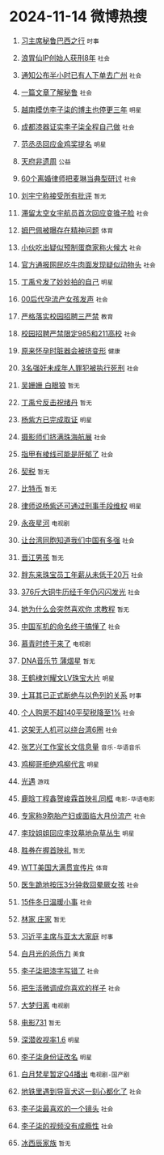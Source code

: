 # 2024-11-14 微博热搜 
1. [习主席秘鲁巴西之行](https://m.weibo.cn/search?containerid=100103type%3D1%26t%3D10%26q%3D%23%E4%B9%A0%E4%B8%BB%E5%B8%AD%E7%A7%98%E9%B2%81%E5%B7%B4%E8%A5%BF%E4%B9%8B%E8%A1%8C%23&stream_entry_id=51&isnewpage=1&extparam=seat%3D1%26q%3D%2523%25E4%25B9%25A0%25E4%25B8%25BB%25E5%25B8%25AD%25E7%25A7%2598%25E9%25B2%2581%25E5%25B7%25B4%25E8%25A5%25BF%25E4%25B9%258B%25E8%25A1%258C%2523%26cate%3D10103%26pos%3D0%26filter_type%3Drealtimehot%26stream_entry_id%3D51%26c_type%3D51%26dgr%3D0%26display_time%3D1731518474%26pre_seqid%3D17315184745630056402) `时事` 

2. [浪胃仙IP创始人获刑8年](https://m.weibo.cn/search?containerid=100103type%3D1%26t%3D10%26q%3D%23%E6%B5%AA%E8%83%83%E4%BB%99IP%E5%88%9B%E5%A7%8B%E4%BA%BA%E8%8E%B7%E5%88%918%E5%B9%B4%23&stream_entry_id=31&isnewpage=1&extparam=seat%3D1%26q%3D%2523%25E6%25B5%25AA%25E8%2583%2583%25E4%25BB%2599IP%25E5%2588%259B%25E5%25A7%258B%25E4%25BA%25BA%25E8%258E%25B7%25E5%2588%25918%25E5%25B9%25B4%2523%26dgr%3D0%26band_rank%3D1%26filter_type%3Drealtimehot%26c_type%3D31%26realpos%3D1%26cate%3D5001%26pos%3D0%26stream_entry_id%3D31%26flag%3D2%26lcate%3D5001%26display_time%3D1731518474%26pre_seqid%3D17315184745630056402) `社会` 

3. [通知公布半小时已有人下单去广州](https://m.weibo.cn/search?containerid=100103type%3D1%26t%3D10%26q%3D%23%E9%80%9A%E7%9F%A5%E5%85%AC%E5%B8%83%E5%8D%8A%E5%B0%8F%E6%97%B6%E5%B7%B2%E6%9C%89%E4%BA%BA%E4%B8%8B%E5%8D%95%E5%8E%BB%E5%B9%BF%E5%B7%9E%23&stream_entry_id=31&isnewpage=1&extparam=seat%3D1%26q%3D%2523%25E9%2580%259A%25E7%259F%25A5%25E5%2585%25AC%25E5%25B8%2583%25E5%258D%258A%25E5%25B0%258F%25E6%2597%25B6%25E5%25B7%25B2%25E6%259C%2589%25E4%25BA%25BA%25E4%25B8%258B%25E5%258D%2595%25E5%258E%25BB%25E5%25B9%25BF%25E5%25B7%259E%2523%26dgr%3D0%26band_rank%3D2%26filter_type%3Drealtimehot%26c_type%3D31%26realpos%3D2%26cate%3D5001%26pos%3D1%26stream_entry_id%3D31%26flag%3D2%26lcate%3D5001%26display_time%3D1731518474%26pre_seqid%3D17315184745630056402) `社会` 

4. [一篇文章了解秘鲁](https://m.weibo.cn/search?containerid=100103type%3D1%26t%3D10%26q%3D%23%E4%B8%80%E7%AF%87%E6%96%87%E7%AB%A0%E4%BA%86%E8%A7%A3%E7%A7%98%E9%B2%81%23&stream_entry_id=31&isnewpage=1&extparam=seat%3D1%26q%3D%2523%25E4%25B8%2580%25E7%25AF%2587%25E6%2596%2587%25E7%25AB%25A0%25E4%25BA%2586%25E8%25A7%25A3%25E7%25A7%2598%25E9%25B2%2581%2523%26dgr%3D0%26band_rank%3D3%26filter_type%3Drealtimehot%26c_type%3D31%26realpos%3D3%26cate%3D5001%26pos%3D2%26stream_entry_id%3D31%26flag%3D0%26lcate%3D5001%26display_time%3D1731518474%26pre_seqid%3D17315184745630056402) `社会` 

5. [越南模仿李子柒的博主也停更三年](https://m.weibo.cn/search?containerid=100103type%3D1%26t%3D10%26q%3D%23%E8%B6%8A%E5%8D%97%E6%A8%A1%E4%BB%BF%E6%9D%8E%E5%AD%90%E6%9F%92%E7%9A%84%E5%8D%9A%E4%B8%BB%E4%B9%9F%E5%81%9C%E6%9B%B4%E4%B8%89%E5%B9%B4%23&stream_entry_id=31&isnewpage=1&extparam=seat%3D1%26q%3D%2523%25E8%25B6%258A%25E5%258D%2597%25E6%25A8%25A1%25E4%25BB%25BF%25E6%259D%258E%25E5%25AD%2590%25E6%259F%2592%25E7%259A%2584%25E5%258D%259A%25E4%25B8%25BB%25E4%25B9%259F%25E5%2581%259C%25E6%259B%25B4%25E4%25B8%2589%25E5%25B9%25B4%2523%26dgr%3D0%26band_rank%3D4%26filter_type%3Drealtimehot%26c_type%3D31%26realpos%3D4%26cate%3D5001%26pos%3D3%26stream_entry_id%3D31%26flag%3D2%26lcate%3D5001%26display_time%3D1731518474%26pre_seqid%3D17315184745630056402) `明星` 

6. [成都漆器证实李子柒全程自己做](https://m.weibo.cn/search?containerid=100103type%3D1%26t%3D10%26q%3D%23%E6%88%90%E9%83%BD%E6%BC%86%E5%99%A8%E8%AF%81%E5%AE%9E%E6%9D%8E%E5%AD%90%E6%9F%92%E5%85%A8%E7%A8%8B%E8%87%AA%E5%B7%B1%E5%81%9A%23&stream_entry_id=31&isnewpage=1&extparam=seat%3D1%26q%3D%2523%25E6%2588%2590%25E9%2583%25BD%25E6%25BC%2586%25E5%2599%25A8%25E8%25AF%2581%25E5%25AE%259E%25E6%259D%258E%25E5%25AD%2590%25E6%259F%2592%25E5%2585%25A8%25E7%25A8%258B%25E8%2587%25AA%25E5%25B7%25B1%25E5%2581%259A%2523%26dgr%3D0%26band_rank%3D5%26filter_type%3Drealtimehot%26c_type%3D31%26realpos%3D5%26cate%3D5001%26pos%3D4%26stream_entry_id%3D31%26flag%3D0%26lcate%3D5001%26display_time%3D1731518474%26pre_seqid%3D17315184745630056402) `社会` 

7. [范丞丞回应金鸡奖提名](https://m.weibo.cn/search?containerid=100103type%3D1%26t%3D10%26q%3D%23%E8%8C%83%E4%B8%9E%E4%B8%9E%E5%9B%9E%E5%BA%94%E9%87%91%E9%B8%A1%E5%A5%96%E6%8F%90%E5%90%8D%23&stream_entry_id=31&isnewpage=1&extparam=seat%3D1%26q%3D%2523%25E8%258C%2583%25E4%25B8%259E%25E4%25B8%259E%25E5%259B%259E%25E5%25BA%2594%25E9%2587%2591%25E9%25B8%25A1%25E5%25A5%2596%25E6%258F%2590%25E5%2590%258D%2523%26dgr%3D0%26band_rank%3D6%26filter_type%3Drealtimehot%26c_type%3D31%26realpos%3D6%26cate%3D5001%26pos%3D5%26stream_entry_id%3D31%26flag%3D1%26lcate%3D5001%26display_time%3D1731518474%26pre_seqid%3D17315184745630056402) `明星` 

8. [天府非遗周](https://m.weibo.cn/search?containerid=100103type%3D1%26t%3D10%26q%3D%23%E5%A4%A9%E5%BA%9C%E9%9D%9E%E9%81%97%E5%91%A8%23&stream_entry_id=31&isnewpage=1&extparam=seat%3D1%26q%3D%2523%25E5%25A4%25A9%25E5%25BA%259C%25E9%259D%259E%25E9%2581%2597%25E5%2591%25A8%2523%26dgr%3D0%26topic_ad%3D1%26adid%3D264166%26filter_type%3Drealtimehot%26c_type%3D31%26cate%3D5001%26pos%3D6%26lcate%3D5001%26stream_entry_id%3D31%26band_rank%3D7%26is_ad_pos%3D1%26display_time%3D1731518474%26pre_seqid%3D17315184745630056402) `公益` 

9. [60个离婚律师把麦琳当典型研讨](https://m.weibo.cn/search?containerid=100103type%3D1%26t%3D10%26q%3D%2360%E4%B8%AA%E7%A6%BB%E5%A9%9A%E5%BE%8B%E5%B8%88%E6%8A%8A%E9%BA%A6%E7%90%B3%E5%BD%93%E5%85%B8%E5%9E%8B%E7%A0%94%E8%AE%A8%23&stream_entry_id=31&isnewpage=1&extparam=seat%3D1%26q%3D%252360%25E4%25B8%25AA%25E7%25A6%25BB%25E5%25A9%259A%25E5%25BE%258B%25E5%25B8%2588%25E6%258A%258A%25E9%25BA%25A6%25E7%2590%25B3%25E5%25BD%2593%25E5%2585%25B8%25E5%259E%258B%25E7%25A0%2594%25E8%25AE%25A8%2523%26dgr%3D0%26band_rank%3D7%26filter_type%3Drealtimehot%26c_type%3D31%26realpos%3D7%26cate%3D5001%26pos%3D7%26stream_entry_id%3D31%26flag%3D0%26lcate%3D5001%26display_time%3D1731518474%26pre_seqid%3D17315184745630056402) `社会` 

10. [刘宇宁称接受所有批评](https://m.weibo.cn/search?containerid=100103type%3D1%26t%3D10%26q%3D%23%E5%88%98%E5%AE%87%E5%AE%81%E7%A7%B0%E6%8E%A5%E5%8F%97%E6%89%80%E6%9C%89%E6%89%B9%E8%AF%84%23&stream_entry_id=31&isnewpage=1&extparam=seat%3D1%26q%3D%2523%25E5%2588%2598%25E5%25AE%2587%25E5%25AE%2581%25E7%25A7%25B0%25E6%258E%25A5%25E5%258F%2597%25E6%2589%2580%25E6%259C%2589%25E6%2589%25B9%25E8%25AF%2584%2523%26dgr%3D0%26band_rank%3D8%26filter_type%3Drealtimehot%26c_type%3D31%26realpos%3D8%26cate%3D5001%26pos%3D8%26stream_entry_id%3D31%26flag%3D16%26lcate%3D5001%26display_time%3D1731518474%26pre_seqid%3D17315184745630056402) `暂无` 

11. [滞留太空女宇航员首次回应变锥子脸](https://m.weibo.cn/search?containerid=100103type%3D1%26t%3D10%26q%3D%23%E6%BB%9E%E7%95%99%E5%A4%AA%E7%A9%BA%E5%A5%B3%E5%AE%87%E8%88%AA%E5%91%98%E9%A6%96%E6%AC%A1%E5%9B%9E%E5%BA%94%E5%8F%98%E9%94%A5%E5%AD%90%E8%84%B8%23&stream_entry_id=31&isnewpage=1&extparam=seat%3D1%26q%3D%2523%25E6%25BB%259E%25E7%2595%2599%25E5%25A4%25AA%25E7%25A9%25BA%25E5%25A5%25B3%25E5%25AE%2587%25E8%2588%25AA%25E5%2591%2598%25E9%25A6%2596%25E6%25AC%25A1%25E5%259B%259E%25E5%25BA%2594%25E5%258F%2598%25E9%2594%25A5%25E5%25AD%2590%25E8%2584%25B8%2523%26dgr%3D0%26band_rank%3D9%26filter_type%3Drealtimehot%26c_type%3D31%26realpos%3D9%26cate%3D5001%26pos%3D9%26stream_entry_id%3D31%26flag%3D0%26lcate%3D5001%26display_time%3D1731518474%26pre_seqid%3D17315184745630056402) `社会` 

12. [姆巴佩被曝存在精神问题](https://m.weibo.cn/search?containerid=100103type%3D1%26t%3D10%26q%3D%23%E5%A7%86%E5%B7%B4%E4%BD%A9%E8%A2%AB%E6%9B%9D%E5%AD%98%E5%9C%A8%E7%B2%BE%E7%A5%9E%E9%97%AE%E9%A2%98%23&stream_entry_id=31&isnewpage=1&extparam=seat%3D1%26q%3D%2523%25E5%25A7%2586%25E5%25B7%25B4%25E4%25BD%25A9%25E8%25A2%25AB%25E6%259B%259D%25E5%25AD%2598%25E5%259C%25A8%25E7%25B2%25BE%25E7%25A5%259E%25E9%2597%25AE%25E9%25A2%2598%2523%26dgr%3D0%26band_rank%3D10%26filter_type%3Drealtimehot%26c_type%3D31%26realpos%3D10%26cate%3D5001%26pos%3D10%26stream_entry_id%3D31%26flag%3D0%26lcate%3D5001%26display_time%3D1731518474%26pre_seqid%3D17315184745630056402) `体育` 

13. [小伙吃出疑似预制蛋商家称火候大](https://m.weibo.cn/search?containerid=100103type%3D1%26t%3D10%26q%3D%23%E5%B0%8F%E4%BC%99%E5%90%83%E5%87%BA%E7%96%91%E4%BC%BC%E9%A2%84%E5%88%B6%E8%9B%8B%E5%95%86%E5%AE%B6%E7%A7%B0%E7%81%AB%E5%80%99%E5%A4%A7%23&stream_entry_id=31&isnewpage=1&extparam=seat%3D1%26q%3D%2523%25E5%25B0%258F%25E4%25BC%2599%25E5%2590%2583%25E5%2587%25BA%25E7%2596%2591%25E4%25BC%25BC%25E9%25A2%2584%25E5%2588%25B6%25E8%259B%258B%25E5%2595%2586%25E5%25AE%25B6%25E7%25A7%25B0%25E7%2581%25AB%25E5%2580%2599%25E5%25A4%25A7%2523%26dgr%3D0%26band_rank%3D11%26filter_type%3Drealtimehot%26c_type%3D31%26realpos%3D11%26cate%3D5001%26pos%3D11%26stream_entry_id%3D31%26flag%3D1%26lcate%3D5001%26display_time%3D1731518474%26pre_seqid%3D17315184745630056402) `社会` 

14. [官方通报网民吃牛肉面发现疑似动物头](https://m.weibo.cn/search?containerid=100103type%3D1%26t%3D10%26q%3D%23%E5%AE%98%E6%96%B9%E9%80%9A%E6%8A%A5%E7%BD%91%E6%B0%91%E5%90%83%E7%89%9B%E8%82%89%E9%9D%A2%E5%8F%91%E7%8E%B0%E7%96%91%E4%BC%BC%E5%8A%A8%E7%89%A9%E5%A4%B4%23&stream_entry_id=31&isnewpage=1&extparam=seat%3D1%26q%3D%2523%25E5%25AE%2598%25E6%2596%25B9%25E9%2580%259A%25E6%258A%25A5%25E7%25BD%2591%25E6%25B0%2591%25E5%2590%2583%25E7%2589%259B%25E8%2582%2589%25E9%259D%25A2%25E5%258F%2591%25E7%258E%25B0%25E7%2596%2591%25E4%25BC%25BC%25E5%258A%25A8%25E7%2589%25A9%25E5%25A4%25B4%2523%26dgr%3D0%26band_rank%3D12%26filter_type%3Drealtimehot%26c_type%3D31%26realpos%3D12%26cate%3D5001%26pos%3D12%26stream_entry_id%3D31%26flag%3D1%26lcate%3D5001%26display_time%3D1731518474%26pre_seqid%3D17315184745630056402) `社会` 

15. [丁禹兮发了妙妙拍的自己](https://m.weibo.cn/search?containerid=100103type%3D1%26t%3D10%26q%3D%23%E4%B8%81%E7%A6%B9%E5%85%AE%E5%8F%91%E4%BA%86%E5%A6%99%E5%A6%99%E6%8B%8D%E7%9A%84%E8%87%AA%E5%B7%B1%23&stream_entry_id=31&isnewpage=1&extparam=seat%3D1%26q%3D%2523%25E4%25B8%2581%25E7%25A6%25B9%25E5%2585%25AE%25E5%258F%2591%25E4%25BA%2586%25E5%25A6%2599%25E5%25A6%2599%25E6%258B%258D%25E7%259A%2584%25E8%2587%25AA%25E5%25B7%25B1%2523%26dgr%3D0%26band_rank%3D13%26filter_type%3Drealtimehot%26c_type%3D31%26realpos%3D13%26cate%3D5001%26pos%3D13%26stream_entry_id%3D31%26flag%3D0%26lcate%3D5001%26display_time%3D1731518474%26pre_seqid%3D17315184745630056402) `明星` 

16. [00后代孕流产女孩发声](https://m.weibo.cn/search?containerid=100103type%3D1%26t%3D10%26q%3D%2300%E5%90%8E%E4%BB%A3%E5%AD%95%E6%B5%81%E4%BA%A7%E5%A5%B3%E5%AD%A9%E5%8F%91%E5%A3%B0%23&stream_entry_id=31&isnewpage=1&extparam=seat%3D1%26q%3D%252300%25E5%2590%258E%25E4%25BB%25A3%25E5%25AD%2595%25E6%25B5%2581%25E4%25BA%25A7%25E5%25A5%25B3%25E5%25AD%25A9%25E5%258F%2591%25E5%25A3%25B0%2523%26dgr%3D0%26band_rank%3D14%26filter_type%3Drealtimehot%26c_type%3D31%26realpos%3D14%26cate%3D5001%26pos%3D14%26stream_entry_id%3D31%26flag%3D0%26lcate%3D5001%26display_time%3D1731518474%26pre_seqid%3D17315184745630056402) `社会` 

17. [严格落实校园招聘三严禁](https://m.weibo.cn/search?containerid=100103type%3D1%26t%3D10%26q%3D%23%E4%B8%A5%E6%A0%BC%E8%90%BD%E5%AE%9E%E6%A0%A1%E5%9B%AD%E6%8B%9B%E8%81%98%E4%B8%89%E4%B8%A5%E7%A6%81%23&stream_entry_id=31&isnewpage=1&extparam=seat%3D1%26q%3D%2523%25E4%25B8%25A5%25E6%25A0%25BC%25E8%2590%25BD%25E5%25AE%259E%25E6%25A0%25A1%25E5%259B%25AD%25E6%258B%259B%25E8%2581%2598%25E4%25B8%2589%25E4%25B8%25A5%25E7%25A6%2581%2523%26dgr%3D0%26band_rank%3D15%26filter_type%3Drealtimehot%26c_type%3D31%26realpos%3D15%26cate%3D5001%26pos%3D15%26stream_entry_id%3D31%26flag%3D1%26lcate%3D5001%26display_time%3D1731518474%26pre_seqid%3D17315184745630056402) `教育` 

18. [校园招聘严禁限定985和211高校](https://m.weibo.cn/search?containerid=100103type%3D1%26t%3D10%26q%3D%23%E6%A0%A1%E5%9B%AD%E6%8B%9B%E8%81%98%E4%B8%A5%E7%A6%81%E9%99%90%E5%AE%9A985%E5%92%8C211%E9%AB%98%E6%A0%A1%23&stream_entry_id=31&isnewpage=1&extparam=seat%3D1%26q%3D%2523%25E6%25A0%25A1%25E5%259B%25AD%25E6%258B%259B%25E8%2581%2598%25E4%25B8%25A5%25E7%25A6%2581%25E9%2599%2590%25E5%25AE%259A985%25E5%2592%258C211%25E9%25AB%2598%25E6%25A0%25A1%2523%26dgr%3D0%26band_rank%3D16%26filter_type%3Drealtimehot%26c_type%3D31%26realpos%3D16%26cate%3D5001%26pos%3D16%26stream_entry_id%3D31%26flag%3D1%26lcate%3D5001%26display_time%3D1731518474%26pre_seqid%3D17315184745630056402) `社会` 

19. [原来怀孕时脏器会被挤变形](https://m.weibo.cn/search?containerid=100103type%3D1%26t%3D10%26q%3D%23%E5%8E%9F%E6%9D%A5%E6%80%80%E5%AD%95%E6%97%B6%E8%84%8F%E5%99%A8%E4%BC%9A%E8%A2%AB%E6%8C%A4%E5%8F%98%E5%BD%A2%23&stream_entry_id=31&isnewpage=1&extparam=seat%3D1%26q%3D%2523%25E5%258E%259F%25E6%259D%25A5%25E6%2580%2580%25E5%25AD%2595%25E6%2597%25B6%25E8%2584%258F%25E5%2599%25A8%25E4%25BC%259A%25E8%25A2%25AB%25E6%258C%25A4%25E5%258F%2598%25E5%25BD%25A2%2523%26dgr%3D0%26band_rank%3D17%26filter_type%3Drealtimehot%26c_type%3D31%26realpos%3D17%26cate%3D5001%26pos%3D17%26stream_entry_id%3D31%26flag%3D0%26lcate%3D5001%26display_time%3D1731518474%26pre_seqid%3D17315184745630056402) `健康` 

20. [3名强奸未成年人罪犯被执行死刑](https://m.weibo.cn/search?containerid=100103type%3D1%26t%3D10%26q%3D%233%E5%90%8D%E5%BC%BA%E5%A5%B8%E6%9C%AA%E6%88%90%E5%B9%B4%E4%BA%BA%E7%BD%AA%E7%8A%AF%E8%A2%AB%E6%89%A7%E8%A1%8C%E6%AD%BB%E5%88%91%23&stream_entry_id=31&isnewpage=1&extparam=seat%3D1%26q%3D%25233%25E5%2590%258D%25E5%25BC%25BA%25E5%25A5%25B8%25E6%259C%25AA%25E6%2588%2590%25E5%25B9%25B4%25E4%25BA%25BA%25E7%25BD%25AA%25E7%258A%25AF%25E8%25A2%25AB%25E6%2589%25A7%25E8%25A1%258C%25E6%25AD%25BB%25E5%2588%2591%2523%26dgr%3D0%26band_rank%3D18%26filter_type%3Drealtimehot%26c_type%3D31%26realpos%3D18%26cate%3D5001%26pos%3D18%26stream_entry_id%3D31%26flag%3D0%26lcate%3D5001%26display_time%3D1731518474%26pre_seqid%3D17315184745630056402) `社会` 

21. [吴姗姗 白眼狼](https://m.weibo.cn/search?containerid=100103type%3D1%26t%3D10%26q%3D%E5%90%B4%E5%A7%97%E5%A7%97+%E7%99%BD%E7%9C%BC%E7%8B%BC&stream_entry_id=31&isnewpage=1&extparam=seat%3D1%26q%3D%25E5%2590%25B4%25E5%25A7%2597%25E5%25A7%2597%2520%25E7%2599%25BD%25E7%259C%25BC%25E7%258B%25BC%26dgr%3D0%26band_rank%3D19%26filter_type%3Drealtimehot%26c_type%3D31%26realpos%3D19%26cate%3D5001%26pos%3D19%26stream_entry_id%3D31%26flag%3D0%26lcate%3D5001%26display_time%3D1731518474%26pre_seqid%3D17315184745630056402) `暂无` 

22. [丁禹兮反击祝绪丹](https://m.weibo.cn/search?containerid=100103type%3D1%26t%3D10%26q%3D%E4%B8%81%E7%A6%B9%E5%85%AE%E5%8F%8D%E5%87%BB%E7%A5%9D%E7%BB%AA%E4%B8%B9&stream_entry_id=31&isnewpage=1&extparam=seat%3D1%26q%3D%25E4%25B8%2581%25E7%25A6%25B9%25E5%2585%25AE%25E5%258F%258D%25E5%2587%25BB%25E7%25A5%259D%25E7%25BB%25AA%25E4%25B8%25B9%26dgr%3D0%26band_rank%3D20%26filter_type%3Drealtimehot%26c_type%3D31%26realpos%3D20%26cate%3D5001%26pos%3D20%26stream_entry_id%3D31%26flag%3D0%26lcate%3D5001%26display_time%3D1731518474%26pre_seqid%3D17315184745630056402) `暂无` 

23. [杨紫方已完成取证](https://m.weibo.cn/search?containerid=100103type%3D1%26t%3D10%26q%3D%23%E6%9D%A8%E7%B4%AB%E6%96%B9%E5%B7%B2%E5%AE%8C%E6%88%90%E5%8F%96%E8%AF%81%23&stream_entry_id=31&isnewpage=1&extparam=seat%3D1%26q%3D%2523%25E6%259D%25A8%25E7%25B4%25AB%25E6%2596%25B9%25E5%25B7%25B2%25E5%25AE%258C%25E6%2588%2590%25E5%258F%2596%25E8%25AF%2581%2523%26dgr%3D0%26band_rank%3D21%26filter_type%3Drealtimehot%26c_type%3D31%26realpos%3D21%26cate%3D5001%26pos%3D21%26stream_entry_id%3D31%26flag%3D2%26lcate%3D5001%26display_time%3D1731518474%26pre_seqid%3D17315184745630056402) `明星` 

24. [摄影师们挤满珠海航展](https://m.weibo.cn/search?containerid=100103type%3D1%26t%3D10%26q%3D%23%E6%91%84%E5%BD%B1%E5%B8%88%E4%BB%AC%E6%8C%A4%E6%BB%A1%E7%8F%A0%E6%B5%B7%E8%88%AA%E5%B1%95%23&stream_entry_id=31&isnewpage=1&extparam=seat%3D1%26q%3D%2523%25E6%2591%2584%25E5%25BD%25B1%25E5%25B8%2588%25E4%25BB%25AC%25E6%258C%25A4%25E6%25BB%25A1%25E7%258F%25A0%25E6%25B5%25B7%25E8%2588%25AA%25E5%25B1%2595%2523%26dgr%3D0%26band_rank%3D22%26filter_type%3Drealtimehot%26c_type%3D31%26realpos%3D22%26cate%3D5001%26pos%3D22%26stream_entry_id%3D31%26flag%3D0%26lcate%3D5001%26display_time%3D1731518474%26pre_seqid%3D17315184745630056402) `社会` 

25. [指甲有棱线可能是肝郁了](https://m.weibo.cn/search?containerid=100103type%3D1%26t%3D10%26q%3D%23%E6%8C%87%E7%94%B2%E6%9C%89%E6%A3%B1%E7%BA%BF%E5%8F%AF%E8%83%BD%E6%98%AF%E8%82%9D%E9%83%81%E4%BA%86%23&stream_entry_id=31&isnewpage=1&extparam=seat%3D1%26q%3D%2523%25E6%258C%2587%25E7%2594%25B2%25E6%259C%2589%25E6%25A3%25B1%25E7%25BA%25BF%25E5%258F%25AF%25E8%2583%25BD%25E6%2598%25AF%25E8%2582%259D%25E9%2583%2581%25E4%25BA%2586%2523%26dgr%3D0%26band_rank%3D23%26filter_type%3Drealtimehot%26c_type%3D31%26realpos%3D23%26cate%3D5001%26pos%3D23%26stream_entry_id%3D31%26flag%3D1%26lcate%3D5001%26display_time%3D1731518474%26pre_seqid%3D17315184745630056402) `社会` 

26. [契税](https://m.weibo.cn/search?containerid=100103type%3D1%26t%3D10%26q%3D%E5%A5%91%E7%A8%8E&stream_entry_id=31&isnewpage=1&extparam=seat%3D1%26q%3D%25E5%25A5%2591%25E7%25A8%258E%26dgr%3D0%26band_rank%3D24%26filter_type%3Drealtimehot%26c_type%3D31%26realpos%3D24%26cate%3D5001%26pos%3D24%26stream_entry_id%3D31%26flag%3D0%26lcate%3D5001%26display_time%3D1731518474%26pre_seqid%3D17315184745630056402) `暂无` 

27. [比特币](https://m.weibo.cn/search?containerid=100103type%3D1%26t%3D10%26q%3D%E6%AF%94%E7%89%B9%E5%B8%81&stream_entry_id=31&isnewpage=1&extparam=seat%3D1%26q%3D%25E6%25AF%2594%25E7%2589%25B9%25E5%25B8%2581%26dgr%3D0%26band_rank%3D25%26filter_type%3Drealtimehot%26c_type%3D31%26realpos%3D25%26cate%3D5001%26pos%3D25%26stream_entry_id%3D31%26flag%3D0%26lcate%3D5001%26display_time%3D1731518474%26pre_seqid%3D17315184745630056402) `暂无` 

28. [律师说杨紫还可通过刑事手段维权](https://m.weibo.cn/search?containerid=100103type%3D1%26t%3D10%26q%3D%23%E5%BE%8B%E5%B8%88%E8%AF%B4%E6%9D%A8%E7%B4%AB%E8%BF%98%E5%8F%AF%E9%80%9A%E8%BF%87%E5%88%91%E4%BA%8B%E6%89%8B%E6%AE%B5%E7%BB%B4%E6%9D%83%23&stream_entry_id=31&isnewpage=1&extparam=seat%3D1%26q%3D%2523%25E5%25BE%258B%25E5%25B8%2588%25E8%25AF%25B4%25E6%259D%25A8%25E7%25B4%25AB%25E8%25BF%2598%25E5%258F%25AF%25E9%2580%259A%25E8%25BF%2587%25E5%2588%2591%25E4%25BA%258B%25E6%2589%258B%25E6%25AE%25B5%25E7%25BB%25B4%25E6%259D%2583%2523%26dgr%3D0%26band_rank%3D26%26filter_type%3Drealtimehot%26c_type%3D31%26realpos%3D26%26cate%3D5001%26pos%3D26%26stream_entry_id%3D31%26flag%3D0%26lcate%3D5001%26display_time%3D1731518474%26pre_seqid%3D17315184745630056402) `明星` 

29. [永夜星河](https://m.weibo.cn/search?containerid=100103type%3D1%26t%3D10%26q%3D%E6%B0%B8%E5%A4%9C%E6%98%9F%E6%B2%B3&stream_entry_id=31&isnewpage=1&extparam=seat%3D1%26q%3D%25E6%25B0%25B8%25E5%25A4%259C%25E6%2598%259F%25E6%25B2%25B3%26dgr%3D0%26band_rank%3D27%26filter_type%3Drealtimehot%26c_type%3D31%26realpos%3D27%26cate%3D5001%26pos%3D27%26stream_entry_id%3D31%26flag%3D0%26lcate%3D5001%26display_time%3D1731518474%26pre_seqid%3D17315184745630056402) `电视剧` 

30. [让台湾同胞知道我们中国有多强](https://m.weibo.cn/search?containerid=100103type%3D1%26t%3D10%26q%3D%23%E8%AE%A9%E5%8F%B0%E6%B9%BE%E5%90%8C%E8%83%9E%E7%9F%A5%E9%81%93%E6%88%91%E4%BB%AC%E4%B8%AD%E5%9B%BD%E6%9C%89%E5%A4%9A%E5%BC%BA%23&stream_entry_id=31&isnewpage=1&extparam=seat%3D1%26q%3D%2523%25E8%25AE%25A9%25E5%258F%25B0%25E6%25B9%25BE%25E5%2590%258C%25E8%2583%259E%25E7%259F%25A5%25E9%2581%2593%25E6%2588%2591%25E4%25BB%25AC%25E4%25B8%25AD%25E5%259B%25BD%25E6%259C%2589%25E5%25A4%259A%25E5%25BC%25BA%2523%26dgr%3D0%26band_rank%3D28%26filter_type%3Drealtimehot%26c_type%3D31%26realpos%3D28%26cate%3D5001%26pos%3D28%26stream_entry_id%3D31%26flag%3D0%26lcate%3D5001%26display_time%3D1731518474%26pre_seqid%3D17315184745630056402) `社会` 

31. [晋江男孩](https://m.weibo.cn/search?containerid=100103type%3D1%26t%3D10%26q%3D%E6%99%8B%E6%B1%9F%E7%94%B7%E5%AD%A9&stream_entry_id=31&isnewpage=1&extparam=seat%3D1%26q%3D%25E6%2599%258B%25E6%25B1%259F%25E7%2594%25B7%25E5%25AD%25A9%26dgr%3D0%26band_rank%3D29%26filter_type%3Drealtimehot%26c_type%3D31%26realpos%3D29%26cate%3D5001%26pos%3D29%26stream_entry_id%3D31%26flag%3D0%26lcate%3D5001%26display_time%3D1731518474%26pre_seqid%3D17315184745630056402) `暂无` 

32. [胖东来珠宝员工年薪从未低于20万](https://m.weibo.cn/search?containerid=100103type%3D1%26t%3D10%26q%3D%23%E8%83%96%E4%B8%9C%E6%9D%A5%E7%8F%A0%E5%AE%9D%E5%91%98%E5%B7%A5%E5%B9%B4%E8%96%AA%E4%BB%8E%E6%9C%AA%E4%BD%8E%E4%BA%8E20%E4%B8%87%23&stream_entry_id=31&isnewpage=1&extparam=seat%3D1%26q%3D%2523%25E8%2583%2596%25E4%25B8%259C%25E6%259D%25A5%25E7%258F%25A0%25E5%25AE%259D%25E5%2591%2598%25E5%25B7%25A5%25E5%25B9%25B4%25E8%2596%25AA%25E4%25BB%258E%25E6%259C%25AA%25E4%25BD%258E%25E4%25BA%258E20%25E4%25B8%2587%2523%26dgr%3D0%26band_rank%3D30%26filter_type%3Drealtimehot%26c_type%3D31%26realpos%3D30%26cate%3D5001%26pos%3D30%26stream_entry_id%3D31%26flag%3D0%26lcate%3D5001%26display_time%3D1731518474%26pre_seqid%3D17315184745630056402) `社会` 

33. [376斤大铜牛历经千年仍闪闪发光](https://m.weibo.cn/search?containerid=100103type%3D1%26t%3D10%26q%3D%23376%E6%96%A4%E5%A4%A7%E9%93%9C%E7%89%9B%E5%8E%86%E7%BB%8F%E5%8D%83%E5%B9%B4%E4%BB%8D%E9%97%AA%E9%97%AA%E5%8F%91%E5%85%89%23&stream_entry_id=31&isnewpage=1&extparam=seat%3D1%26q%3D%2523376%25E6%2596%25A4%25E5%25A4%25A7%25E9%2593%259C%25E7%2589%259B%25E5%258E%2586%25E7%25BB%258F%25E5%258D%2583%25E5%25B9%25B4%25E4%25BB%258D%25E9%2597%25AA%25E9%2597%25AA%25E5%258F%2591%25E5%2585%2589%2523%26dgr%3D0%26band_rank%3D31%26filter_type%3Drealtimehot%26c_type%3D31%26realpos%3D31%26cate%3D5001%26pos%3D31%26stream_entry_id%3D31%26flag%3D1%26lcate%3D5001%26display_time%3D1731518474%26pre_seqid%3D17315184745630056402) `社会` 

34. [她为什么会突然喜欢你 求教程](https://m.weibo.cn/search?containerid=100103type%3D1%26t%3D10%26q%3D%E5%A5%B9%E4%B8%BA%E4%BB%80%E4%B9%88%E4%BC%9A%E7%AA%81%E7%84%B6%E5%96%9C%E6%AC%A2%E4%BD%A0+%E6%B1%82%E6%95%99%E7%A8%8B&stream_entry_id=31&isnewpage=1&extparam=seat%3D1%26q%3D%25E5%25A5%25B9%25E4%25B8%25BA%25E4%25BB%2580%25E4%25B9%2588%25E4%25BC%259A%25E7%25AA%2581%25E7%2584%25B6%25E5%2596%259C%25E6%25AC%25A2%25E4%25BD%25A0%2520%25E6%25B1%2582%25E6%2595%2599%25E7%25A8%258B%26dgr%3D0%26band_rank%3D32%26filter_type%3Drealtimehot%26c_type%3D31%26realpos%3D32%26cate%3D5001%26pos%3D32%26stream_entry_id%3D31%26flag%3D1%26lcate%3D5001%26display_time%3D1731518474%26pre_seqid%3D17315184745630056402) `暂无` 

35. [中国军机的命名终于搞懂了](https://m.weibo.cn/search?containerid=100103type%3D1%26t%3D10%26q%3D%23%E4%B8%AD%E5%9B%BD%E5%86%9B%E6%9C%BA%E7%9A%84%E5%91%BD%E5%90%8D%E7%BB%88%E4%BA%8E%E6%90%9E%E6%87%82%E4%BA%86%23&stream_entry_id=31&isnewpage=1&extparam=seat%3D1%26q%3D%2523%25E4%25B8%25AD%25E5%259B%25BD%25E5%2586%259B%25E6%259C%25BA%25E7%259A%2584%25E5%2591%25BD%25E5%2590%258D%25E7%25BB%2588%25E4%25BA%258E%25E6%2590%259E%25E6%2587%2582%25E4%25BA%2586%2523%26dgr%3D0%26band_rank%3D33%26filter_type%3Drealtimehot%26c_type%3D31%26realpos%3D33%26cate%3D5001%26pos%3D33%26stream_entry_id%3D31%26flag%3D1%26lcate%3D5001%26display_time%3D1731518474%26pre_seqid%3D17315184745630056402) `社会` 

36. [慕青时终于来了](https://m.weibo.cn/search?containerid=100103type%3D1%26t%3D10%26q%3D%23%E6%85%95%E9%9D%92%E6%97%B6%E7%BB%88%E4%BA%8E%E6%9D%A5%E4%BA%86%23&stream_entry_id=31&isnewpage=1&extparam=seat%3D1%26q%3D%2523%25E6%2585%2595%25E9%259D%2592%25E6%2597%25B6%25E7%25BB%2588%25E4%25BA%258E%25E6%259D%25A5%25E4%25BA%2586%2523%26dgr%3D0%26band_rank%3D34%26filter_type%3Drealtimehot%26c_type%3D31%26realpos%3D34%26cate%3D5001%26pos%3D34%26stream_entry_id%3D31%26flag%3D0%26lcate%3D5001%26display_time%3D1731518474%26pre_seqid%3D17315184745630056402) `电视剧` 

37. [DNA音乐节 蒲熠星](https://m.weibo.cn/search?containerid=100103type%3D1%26t%3D10%26q%3DDNA%E9%9F%B3%E4%B9%90%E8%8A%82+%E8%92%B2%E7%86%A0%E6%98%9F&stream_entry_id=31&isnewpage=1&extparam=seat%3D1%26q%3DDNA%25E9%259F%25B3%25E4%25B9%2590%25E8%258A%2582%2520%25E8%2592%25B2%25E7%2586%25A0%25E6%2598%259F%26dgr%3D0%26band_rank%3D35%26filter_type%3Drealtimehot%26c_type%3D31%26realpos%3D35%26cate%3D5001%26pos%3D35%26stream_entry_id%3D31%26flag%3D0%26lcate%3D5001%26display_time%3D1731518474%26pre_seqid%3D17315184745630056402) `暂无` 

38. [王鹤棣刘耀文LV珠宝大片](https://m.weibo.cn/search?containerid=100103type%3D1%26t%3D10%26q%3D%23%E7%8E%8B%E9%B9%A4%E6%A3%A3%E5%88%98%E8%80%80%E6%96%87LV%E7%8F%A0%E5%AE%9D%E5%A4%A7%E7%89%87%23&stream_entry_id=31&isnewpage=1&extparam=seat%3D1%26q%3D%2523%25E7%258E%258B%25E9%25B9%25A4%25E6%25A3%25A3%25E5%2588%2598%25E8%2580%2580%25E6%2596%2587LV%25E7%258F%25A0%25E5%25AE%259D%25E5%25A4%25A7%25E7%2589%2587%2523%26dgr%3D0%26band_rank%3D36%26filter_type%3Drealtimehot%26c_type%3D31%26realpos%3D36%26cate%3D5001%26pos%3D36%26stream_entry_id%3D31%26flag%3D0%26lcate%3D5001%26display_time%3D1731518474%26pre_seqid%3D17315184745630056402) `明星` 

39. [土耳其已正式断绝与以色列的关系](https://m.weibo.cn/search?containerid=100103type%3D1%26t%3D10%26q%3D%23%E5%9C%9F%E8%80%B3%E5%85%B6%E5%B7%B2%E6%AD%A3%E5%BC%8F%E6%96%AD%E7%BB%9D%E4%B8%8E%E4%BB%A5%E8%89%B2%E5%88%97%E7%9A%84%E5%85%B3%E7%B3%BB%23&stream_entry_id=31&isnewpage=1&extparam=seat%3D1%26q%3D%2523%25E5%259C%259F%25E8%2580%25B3%25E5%2585%25B6%25E5%25B7%25B2%25E6%25AD%25A3%25E5%25BC%258F%25E6%2596%25AD%25E7%25BB%259D%25E4%25B8%258E%25E4%25BB%25A5%25E8%2589%25B2%25E5%2588%2597%25E7%259A%2584%25E5%2585%25B3%25E7%25B3%25BB%2523%26dgr%3D0%26band_rank%3D37%26filter_type%3Drealtimehot%26c_type%3D31%26realpos%3D37%26cate%3D5001%26pos%3D37%26stream_entry_id%3D31%26flag%3D0%26lcate%3D5001%26display_time%3D1731518474%26pre_seqid%3D17315184745630056402) `时事` 

40. [个人购房不超140平契税降至1%](https://m.weibo.cn/search?containerid=100103type%3D1%26t%3D10%26q%3D%23%E4%B8%AA%E4%BA%BA%E8%B4%AD%E6%88%BF%E4%B8%8D%E8%B6%85140%E5%B9%B3%E5%A5%91%E7%A8%8E%E9%99%8D%E8%87%B31%25%23&stream_entry_id=31&isnewpage=1&extparam=seat%3D1%26q%3D%2523%25E4%25B8%25AA%25E4%25BA%25BA%25E8%25B4%25AD%25E6%2588%25BF%25E4%25B8%258D%25E8%25B6%2585140%25E5%25B9%25B3%25E5%25A5%2591%25E7%25A8%258E%25E9%2599%258D%25E8%2587%25B31%2525%2523%26dgr%3D0%26band_rank%3D38%26filter_type%3Drealtimehot%26c_type%3D31%26realpos%3D38%26cate%3D5001%26pos%3D38%26stream_entry_id%3D31%26flag%3D0%26lcate%3D5001%26display_time%3D1731518474%26pre_seqid%3D17315184745630056402) `社会` 

41. [这架无人机可以绕台湾6圈](https://m.weibo.cn/search?containerid=100103type%3D1%26t%3D10%26q%3D%23%E8%BF%99%E6%9E%B6%E6%97%A0%E4%BA%BA%E6%9C%BA%E5%8F%AF%E4%BB%A5%E7%BB%95%E5%8F%B0%E6%B9%BE6%E5%9C%88%23&stream_entry_id=31&isnewpage=1&extparam=seat%3D1%26q%3D%2523%25E8%25BF%2599%25E6%259E%25B6%25E6%2597%25A0%25E4%25BA%25BA%25E6%259C%25BA%25E5%258F%25AF%25E4%25BB%25A5%25E7%25BB%2595%25E5%258F%25B0%25E6%25B9%25BE6%25E5%259C%2588%2523%26dgr%3D0%26band_rank%3D39%26filter_type%3Drealtimehot%26c_type%3D31%26realpos%3D39%26cate%3D5001%26pos%3D39%26stream_entry_id%3D31%26flag%3D1%26lcate%3D5001%26display_time%3D1731518474%26pre_seqid%3D17315184745630056402) `社会` 

42. [张艺兴工作室长文信息量](https://m.weibo.cn/search?containerid=100103type%3D1%26t%3D10%26q%3D%E5%BC%A0%E8%89%BA%E5%85%B4%E5%B7%A5%E4%BD%9C%E5%AE%A4%E9%95%BF%E6%96%87%E4%BF%A1%E6%81%AF%E9%87%8F&stream_entry_id=31&isnewpage=1&extparam=seat%3D1%26q%3D%25E5%25BC%25A0%25E8%2589%25BA%25E5%2585%25B4%25E5%25B7%25A5%25E4%25BD%259C%25E5%25AE%25A4%25E9%2595%25BF%25E6%2596%2587%25E4%25BF%25A1%25E6%2581%25AF%25E9%2587%258F%26dgr%3D0%26band_rank%3D40%26filter_type%3Drealtimehot%26c_type%3D31%26realpos%3D40%26cate%3D5001%26pos%3D40%26stream_entry_id%3D31%26flag%3D1%26lcate%3D5001%26display_time%3D1731518474%26pre_seqid%3D17315184745630056402) `音乐-华语音乐` 

43. [鸡柳哥拒绝鸡柳代言](https://m.weibo.cn/search?containerid=100103type%3D1%26t%3D10%26q%3D%23%E9%B8%A1%E6%9F%B3%E5%93%A5%E6%8B%92%E7%BB%9D%E9%B8%A1%E6%9F%B3%E4%BB%A3%E8%A8%80%23&stream_entry_id=31&isnewpage=1&extparam=seat%3D1%26q%3D%2523%25E9%25B8%25A1%25E6%259F%25B3%25E5%2593%25A5%25E6%258B%2592%25E7%25BB%259D%25E9%25B8%25A1%25E6%259F%25B3%25E4%25BB%25A3%25E8%25A8%2580%2523%26dgr%3D0%26band_rank%3D41%26filter_type%3Drealtimehot%26c_type%3D31%26realpos%3D41%26cate%3D5001%26pos%3D41%26stream_entry_id%3D31%26flag%3D1%26lcate%3D5001%26display_time%3D1731518474%26pre_seqid%3D17315184745630056402) `明星` 

44. [光遇](https://m.weibo.cn/search?containerid=100103type%3D1%26t%3D10%26q%3D%E5%85%89%E9%81%87&stream_entry_id=31&isnewpage=1&extparam=seat%3D1%26q%3D%25E5%2585%2589%25E9%2581%2587%26dgr%3D0%26band_rank%3D42%26filter_type%3Drealtimehot%26c_type%3D31%26realpos%3D42%26cate%3D5001%26pos%3D42%26stream_entry_id%3D31%26flag%3D1%26lcate%3D5001%26display_time%3D1731518474%26pre_seqid%3D17315184745630056402) `游戏` 

45. [鹿晗丁程鑫贺峻霖首映礼同框](https://m.weibo.cn/search?containerid=100103type%3D1%26t%3D10%26q%3D%23%E9%B9%BF%E6%99%97%E4%B8%81%E7%A8%8B%E9%91%AB%E8%B4%BA%E5%B3%BB%E9%9C%96%E9%A6%96%E6%98%A0%E7%A4%BC%E5%90%8C%E6%A1%86%23&stream_entry_id=31&isnewpage=1&extparam=seat%3D1%26q%3D%2523%25E9%25B9%25BF%25E6%2599%2597%25E4%25B8%2581%25E7%25A8%258B%25E9%2591%25AB%25E8%25B4%25BA%25E5%25B3%25BB%25E9%259C%2596%25E9%25A6%2596%25E6%2598%25A0%25E7%25A4%25BC%25E5%2590%258C%25E6%25A1%2586%2523%26dgr%3D0%26band_rank%3D43%26filter_type%3Drealtimehot%26c_type%3D31%26realpos%3D43%26cate%3D5001%26pos%3D43%26stream_entry_id%3D31%26flag%3D0%26lcate%3D5001%26display_time%3D1731518474%26pre_seqid%3D17315184745630056402) `电影-华语电影` 

46. [专家称9胞胎产妇或面临大月份流产](https://m.weibo.cn/search?containerid=100103type%3D1%26t%3D10%26q%3D%23%E4%B8%93%E5%AE%B6%E7%A7%B09%E8%83%9E%E8%83%8E%E4%BA%A7%E5%A6%87%E6%88%96%E9%9D%A2%E4%B8%B4%E5%A4%A7%E6%9C%88%E4%BB%BD%E6%B5%81%E4%BA%A7%23&stream_entry_id=31&isnewpage=1&extparam=seat%3D1%26q%3D%2523%25E4%25B8%2593%25E5%25AE%25B6%25E7%25A7%25B09%25E8%2583%259E%25E8%2583%258E%25E4%25BA%25A7%25E5%25A6%2587%25E6%2588%2596%25E9%259D%25A2%25E4%25B8%25B4%25E5%25A4%25A7%25E6%259C%2588%25E4%25BB%25BD%25E6%25B5%2581%25E4%25BA%25A7%2523%26dgr%3D0%26band_rank%3D44%26filter_type%3Drealtimehot%26c_type%3D31%26realpos%3D44%26cate%3D5001%26pos%3D44%26stream_entry_id%3D31%26flag%3D0%26lcate%3D5001%26display_time%3D1731518474%26pre_seqid%3D17315184745630056402) `社会` 

47. [李玟姐姐回应李玟墓地杂草丛生](https://m.weibo.cn/search?containerid=100103type%3D1%26t%3D10%26q%3D%23%E6%9D%8E%E7%8E%9F%E5%A7%90%E5%A7%90%E5%9B%9E%E5%BA%94%E6%9D%8E%E7%8E%9F%E5%A2%93%E5%9C%B0%E6%9D%82%E8%8D%89%E4%B8%9B%E7%94%9F%23&stream_entry_id=31&isnewpage=1&extparam=seat%3D1%26q%3D%2523%25E6%259D%258E%25E7%258E%259F%25E5%25A7%2590%25E5%25A7%2590%25E5%259B%259E%25E5%25BA%2594%25E6%259D%258E%25E7%258E%259F%25E5%25A2%2593%25E5%259C%25B0%25E6%259D%2582%25E8%258D%2589%25E4%25B8%259B%25E7%2594%259F%2523%26dgr%3D0%26band_rank%3D45%26filter_type%3Drealtimehot%26c_type%3D31%26realpos%3D45%26cate%3D5001%26pos%3D45%26stream_entry_id%3D31%26flag%3D0%26lcate%3D5001%26display_time%3D1731518474%26pre_seqid%3D17315184745630056402) `明星` 

48. [胜券在握首映礼](https://m.weibo.cn/search?containerid=100103type%3D1%26t%3D10%26q%3D%E8%83%9C%E5%88%B8%E5%9C%A8%E6%8F%A1%E9%A6%96%E6%98%A0%E7%A4%BC&stream_entry_id=31&isnewpage=1&extparam=seat%3D1%26q%3D%25E8%2583%259C%25E5%2588%25B8%25E5%259C%25A8%25E6%258F%25A1%25E9%25A6%2596%25E6%2598%25A0%25E7%25A4%25BC%26dgr%3D0%26band_rank%3D46%26filter_type%3Drealtimehot%26c_type%3D31%26realpos%3D46%26cate%3D5001%26pos%3D46%26stream_entry_id%3D31%26flag%3D1%26lcate%3D5001%26display_time%3D1731518474%26pre_seqid%3D17315184745630056402) `暂无` 

49. [WTT美国大满贯宣传片](https://m.weibo.cn/search?containerid=100103type%3D1%26t%3D10%26q%3D%23WTT%E7%BE%8E%E5%9B%BD%E5%A4%A7%E6%BB%A1%E8%B4%AF%E5%AE%A3%E4%BC%A0%E7%89%87%23&stream_entry_id=31&isnewpage=1&extparam=seat%3D1%26q%3D%2523WTT%25E7%25BE%258E%25E5%259B%25BD%25E5%25A4%25A7%25E6%25BB%25A1%25E8%25B4%25AF%25E5%25AE%25A3%25E4%25BC%25A0%25E7%2589%2587%2523%26dgr%3D0%26band_rank%3D47%26filter_type%3Drealtimehot%26c_type%3D31%26realpos%3D47%26cate%3D5001%26pos%3D47%26stream_entry_id%3D31%26flag%3D0%26lcate%3D5001%26display_time%3D1731518474%26pre_seqid%3D17315184745630056402) `体育` 

50. [医生跪地按压3分钟救回晕厥女孩](https://m.weibo.cn/search?containerid=100103type%3D1%26t%3D10%26q%3D%23%E5%8C%BB%E7%94%9F%E8%B7%AA%E5%9C%B0%E6%8C%89%E5%8E%8B3%E5%88%86%E9%92%9F%E6%95%91%E5%9B%9E%E6%99%95%E5%8E%A5%E5%A5%B3%E5%AD%A9%23&stream_entry_id=31&isnewpage=1&extparam=seat%3D1%26q%3D%2523%25E5%258C%25BB%25E7%2594%259F%25E8%25B7%25AA%25E5%259C%25B0%25E6%258C%2589%25E5%258E%258B3%25E5%2588%2586%25E9%2592%259F%25E6%2595%2591%25E5%259B%259E%25E6%2599%2595%25E5%258E%25A5%25E5%25A5%25B3%25E5%25AD%25A9%2523%26dgr%3D0%26band_rank%3D48%26filter_type%3Drealtimehot%26c_type%3D31%26realpos%3D48%26cate%3D5001%26pos%3D48%26stream_entry_id%3D31%26flag%3D1%26lcate%3D5001%26display_time%3D1731518474%26pre_seqid%3D17315184745630056402) `社会` 

51. [15件冬日温暖小事](https://m.weibo.cn/search?containerid=100103type%3D1%26t%3D10%26q%3D%2315%E4%BB%B6%E5%86%AC%E6%97%A5%E6%B8%A9%E6%9A%96%E5%B0%8F%E4%BA%8B%23&stream_entry_id=31&isnewpage=1&extparam=seat%3D1%26q%3D%252315%25E4%25BB%25B6%25E5%2586%25AC%25E6%2597%25A5%25E6%25B8%25A9%25E6%259A%2596%25E5%25B0%258F%25E4%25BA%258B%2523%26dgr%3D0%26band_rank%3D49%26filter_type%3Drealtimehot%26c_type%3D31%26realpos%3D49%26cate%3D5001%26pos%3D49%26stream_entry_id%3D31%26flag%3D0%26lcate%3D5001%26display_time%3D1731518474%26pre_seqid%3D17315184745630056402) `社会` 

52. [林家 庄家](https://m.weibo.cn/search?containerid=100103type%3D1%26t%3D10%26q%3D%E6%9E%97%E5%AE%B6+%E5%BA%84%E5%AE%B6&stream_entry_id=31&isnewpage=1&extparam=seat%3D1%26q%3D%25E6%259E%2597%25E5%25AE%25B6%2520%25E5%25BA%2584%25E5%25AE%25B6%26dgr%3D0%26band_rank%3D50%26filter_type%3Drealtimehot%26c_type%3D31%26realpos%3D50%26cate%3D5001%26pos%3D50%26stream_entry_id%3D31%26flag%3D0%26lcate%3D5001%26display_time%3D1731518474%26pre_seqid%3D17315184745630056402) `暂无` 

53. [习近平主席与亚太大家庭](https://m.weibo.cn/search?containerid=100103type%3D1%26t%3D10%26q%3D%23%E4%B9%A0%E8%BF%91%E5%B9%B3%E4%B8%BB%E5%B8%AD%E4%B8%8E%E4%BA%9A%E5%A4%AA%E5%A4%A7%E5%AE%B6%E5%BA%AD%23&stream_entry_id=51&isnewpage=1&extparam=seat%3D1%26c_type%3D51%26q%3D%2523%25E4%25B9%25A0%25E8%25BF%2591%25E5%25B9%25B3%25E4%25B8%25BB%25E5%25B8%25AD%25E4%25B8%258E%25E4%25BA%259A%25E5%25A4%25AA%25E5%25A4%25A7%25E5%25AE%25B6%25E5%25BA%25AD%2523%26pos%3D0%26dgr%3D0%26cate%3D10103%26filter_type%3Drealtimehot%26stream_entry_id%3D51%26display_time%3D1731515349%26pre_seqid%3D17315153498390056387) `时事` 

54. [白月光的杀伤力](https://m.weibo.cn/search?containerid=100103type%3D1%26t%3D10%26q%3D%23%E7%99%BD%E6%9C%88%E5%85%89%E7%9A%84%E6%9D%80%E4%BC%A4%E5%8A%9B%23&stream_entry_id=31&isnewpage=1&extparam=seat%3D1%26c_type%3D31%26topic_ad%3D1%26adid%3D264183%26pos%3D6%26stream_entry_id%3D31%26q%3D%2523%25E7%2599%25BD%25E6%259C%2588%25E5%2585%2589%25E7%259A%2584%25E6%259D%2580%25E4%25BC%25A4%25E5%258A%259B%2523%26lcate%3D5001%26dgr%3D0%26cate%3D5001%26is_ad_pos%3D1%26filter_type%3Drealtimehot%26band_rank%3D7%26display_time%3D1731515349%26pre_seqid%3D17315153498390056387) `美食` 

55. [李子柒把漆字写错了](https://m.weibo.cn/search?containerid=100103type%3D1%26t%3D10%26q%3D%23%E6%9D%8E%E5%AD%90%E6%9F%92%E6%8A%8A%E6%BC%86%E5%AD%97%E5%86%99%E9%94%99%E4%BA%86%23&stream_entry_id=31&isnewpage=1&extparam=seat%3D1%26c_type%3D31%26pos%3D22%26flag%3D0%26stream_entry_id%3D31%26q%3D%2523%25E6%259D%258E%25E5%25AD%2590%25E6%259F%2592%25E6%258A%258A%25E6%25BC%2586%25E5%25AD%2597%25E5%2586%2599%25E9%2594%2599%25E4%25BA%2586%2523%26realpos%3D22%26lcate%3D5001%26cate%3D5001%26dgr%3D0%26filter_type%3Drealtimehot%26band_rank%3D22%26display_time%3D1731515349%26pre_seqid%3D17315153498390056387) `社会` 

56. [把生活微调成你喜欢的样子](https://m.weibo.cn/search?containerid=100103type%3D1%26t%3D10%26q%3D%23%E6%8A%8A%E7%94%9F%E6%B4%BB%E5%BE%AE%E8%B0%83%E6%88%90%E4%BD%A0%E5%96%9C%E6%AC%A2%E7%9A%84%E6%A0%B7%E5%AD%90%23&stream_entry_id=31&isnewpage=1&extparam=seat%3D1%26c_type%3D31%26pos%3D31%26flag%3D32768%26stream_entry_id%3D31%26q%3D%2523%25E6%258A%258A%25E7%2594%259F%25E6%25B4%25BB%25E5%25BE%25AE%25E8%25B0%2583%25E6%2588%2590%25E4%25BD%25A0%25E5%2596%259C%25E6%25AC%25A2%25E7%259A%2584%25E6%25A0%25B7%25E5%25AD%2590%2523%26realpos%3D31%26lcate%3D5001%26cate%3D5001%26dgr%3D0%26filter_type%3Drealtimehot%26band_rank%3D31%26display_time%3D1731515349%26pre_seqid%3D17315153498390056387) `社会` 

57. [大梦归离](https://m.weibo.cn/search?containerid=100103type%3D1%26t%3D10%26q%3D%E5%A4%A7%E6%A2%A6%E5%BD%92%E7%A6%BB&stream_entry_id=31&isnewpage=1&extparam=seat%3D1%26c_type%3D31%26pos%3D33%26flag%3D1%26stream_entry_id%3D31%26q%3D%25E5%25A4%25A7%25E6%25A2%25A6%25E5%25BD%2592%25E7%25A6%25BB%26realpos%3D33%26lcate%3D5001%26cate%3D5001%26dgr%3D0%26filter_type%3Drealtimehot%26band_rank%3D33%26display_time%3D1731515349%26pre_seqid%3D17315153498390056387) `电视剧` 

58. [电影731](https://m.weibo.cn/search?containerid=100103type%3D1%26t%3D10%26q%3D%E7%94%B5%E5%BD%B1731&stream_entry_id=31&isnewpage=1&extparam=seat%3D1%26c_type%3D31%26pos%3D34%26flag%3D0%26stream_entry_id%3D31%26q%3D%25E7%2594%25B5%25E5%25BD%25B1731%26realpos%3D34%26lcate%3D5001%26cate%3D5001%26dgr%3D0%26filter_type%3Drealtimehot%26band_rank%3D34%26display_time%3D1731515349%26pre_seqid%3D17315153498390056387) `暂无` 

59. [深潜收视率1.6](https://m.weibo.cn/search?containerid=100103type%3D1%26t%3D10%26q%3D%23%E6%B7%B1%E6%BD%9C%E6%94%B6%E8%A7%86%E7%8E%871.6%23&stream_entry_id=31&isnewpage=1&extparam=seat%3D1%26c_type%3D31%26pos%3D36%26flag%3D1%26stream_entry_id%3D31%26q%3D%2523%25E6%25B7%25B1%25E6%25BD%259C%25E6%2594%25B6%25E8%25A7%2586%25E7%258E%25871.6%2523%26realpos%3D36%26lcate%3D5001%26cate%3D5001%26dgr%3D0%26filter_type%3Drealtimehot%26band_rank%3D36%26display_time%3D1731515349%26pre_seqid%3D17315153498390056387) `明星` 

60. [李子柒身份证改名](https://m.weibo.cn/search?containerid=100103type%3D1%26t%3D10%26q%3D%23%E6%9D%8E%E5%AD%90%E6%9F%92%E8%BA%AB%E4%BB%BD%E8%AF%81%E6%94%B9%E5%90%8D%23&stream_entry_id=31&isnewpage=1&extparam=seat%3D1%26c_type%3D31%26pos%3D38%26flag%3D0%26stream_entry_id%3D31%26q%3D%2523%25E6%259D%258E%25E5%25AD%2590%25E6%259F%2592%25E8%25BA%25AB%25E4%25BB%25BD%25E8%25AF%2581%25E6%2594%25B9%25E5%2590%258D%2523%26realpos%3D38%26lcate%3D5001%26cate%3D5001%26dgr%3D0%26filter_type%3Drealtimehot%26band_rank%3D38%26display_time%3D1731515349%26pre_seqid%3D17315153498390056387) `明星` 

61. [白月梵星暂定Q4播出](https://m.weibo.cn/search?containerid=100103type%3D1%26t%3D10%26q%3D%23%E7%99%BD%E6%9C%88%E6%A2%B5%E6%98%9F%E6%9A%82%E5%AE%9AQ4%E6%92%AD%E5%87%BA%23&stream_entry_id=31&isnewpage=1&extparam=seat%3D1%26c_type%3D31%26pos%3D39%26flag%3D0%26stream_entry_id%3D31%26q%3D%2523%25E7%2599%25BD%25E6%259C%2588%25E6%25A2%25B5%25E6%2598%259F%25E6%259A%2582%25E5%25AE%259AQ4%25E6%2592%25AD%25E5%2587%25BA%2523%26realpos%3D39%26lcate%3D5001%26cate%3D5001%26dgr%3D0%26filter_type%3Drealtimehot%26band_rank%3D39%26display_time%3D1731515349%26pre_seqid%3D17315153498390056387) `电视剧-国产剧` 

62. [地铁里遇到导盲犬这一刻心都化了](https://m.weibo.cn/search?containerid=100103type%3D1%26t%3D10%26q%3D%23%E5%9C%B0%E9%93%81%E9%87%8C%E9%81%87%E5%88%B0%E5%AF%BC%E7%9B%B2%E7%8A%AC%E8%BF%99%E4%B8%80%E5%88%BB%E5%BF%83%E9%83%BD%E5%8C%96%E4%BA%86%23&stream_entry_id=31&isnewpage=1&extparam=seat%3D1%26c_type%3D31%26pos%3D44%26flag%3D32768%26stream_entry_id%3D31%26q%3D%2523%25E5%259C%25B0%25E9%2593%2581%25E9%2587%258C%25E9%2581%2587%25E5%2588%25B0%25E5%25AF%25BC%25E7%259B%25B2%25E7%258A%25AC%25E8%25BF%2599%25E4%25B8%2580%25E5%2588%25BB%25E5%25BF%2583%25E9%2583%25BD%25E5%258C%2596%25E4%25BA%2586%2523%26realpos%3D44%26lcate%3D5001%26cate%3D5001%26dgr%3D0%26filter_type%3Drealtimehot%26band_rank%3D44%26display_time%3D1731515349%26pre_seqid%3D17315153498390056387) `社会` 

63. [李子柒最喜欢的一个镜头](https://m.weibo.cn/search?containerid=100103type%3D1%26t%3D10%26q%3D%23%E6%9D%8E%E5%AD%90%E6%9F%92%E6%9C%80%E5%96%9C%E6%AC%A2%E7%9A%84%E4%B8%80%E4%B8%AA%E9%95%9C%E5%A4%B4%23&stream_entry_id=31&isnewpage=1&extparam=seat%3D1%26c_type%3D31%26pos%3D45%26flag%3D0%26stream_entry_id%3D31%26q%3D%2523%25E6%259D%258E%25E5%25AD%2590%25E6%259F%2592%25E6%259C%2580%25E5%2596%259C%25E6%25AC%25A2%25E7%259A%2584%25E4%25B8%2580%25E4%25B8%25AA%25E9%2595%259C%25E5%25A4%25B4%2523%26realpos%3D45%26lcate%3D5001%26cate%3D5001%26dgr%3D0%26filter_type%3Drealtimehot%26band_rank%3D45%26display_time%3D1731515349%26pre_seqid%3D17315153498390056387) `社会` 

64. [李子柒的视频没有成瘾性](https://m.weibo.cn/search?containerid=100103type%3D1%26t%3D10%26q%3D%23%E6%9D%8E%E5%AD%90%E6%9F%92%E7%9A%84%E8%A7%86%E9%A2%91%E6%B2%A1%E6%9C%89%E6%88%90%E7%98%BE%E6%80%A7%23&stream_entry_id=31&isnewpage=1&extparam=seat%3D1%26c_type%3D31%26pos%3D46%26flag%3D0%26stream_entry_id%3D31%26q%3D%2523%25E6%259D%258E%25E5%25AD%2590%25E6%259F%2592%25E7%259A%2584%25E8%25A7%2586%25E9%25A2%2591%25E6%25B2%25A1%25E6%259C%2589%25E6%2588%2590%25E7%2598%25BE%25E6%2580%25A7%2523%26realpos%3D46%26lcate%3D5001%26cate%3D5001%26dgr%3D0%26filter_type%3Drealtimehot%26band_rank%3D46%26display_time%3D1731515349%26pre_seqid%3D17315153498390056387) `社会` 

65. [冰西辰家族](https://m.weibo.cn/search?containerid=100103type%3D1%26t%3D10%26q%3D%23%E5%86%B0%E8%A5%BF%E8%BE%B0%E5%AE%B6%E6%97%8F%23&stream_entry_id=31&isnewpage=1&extparam=seat%3D1%26c_type%3D31%26pos%3D50%26flag%3D1%26stream_entry_id%3D31%26q%3D%2523%25E5%2586%25B0%25E8%25A5%25BF%25E8%25BE%25B0%25E5%25AE%25B6%25E6%2597%258F%2523%26realpos%3D50%26lcate%3D5001%26cate%3D5001%26dgr%3D0%26filter_type%3Drealtimehot%26band_rank%3D50%26display_time%3D1731515349%26pre_seqid%3D17315153498390056387) `暂无` 
